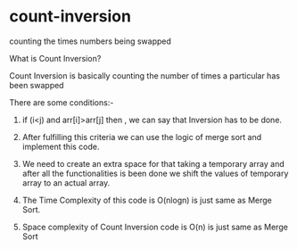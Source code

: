 # count-inversion
counting the times numbers being swapped


What is Count Inversion?

Count Inversion is basically counting the number of times a particular has been swapped

There are some conditions:-

1. if (i<j) and arr[i]>arr[j] then , we can say that Inversion has to be done.
2. After fulfilling this criteria we can use the logic of merge sort and implement this code.
3. We need to create an extra space for that taking a temporary array and after all the functionalities is been done we shift the values of temporary array to an actual array.

4. The Time Complexity of this code is O(nlogn) is just same as Merge Sort.
5. Space complexity of Count Inversion code is O(n) is just same as Merge Sort
